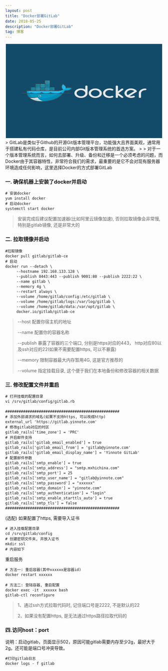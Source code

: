 ```yaml
---
layout: post
title: "Docker部署GitLab"
date: 2018-05-25 
description: "Docker部署GitLab"
tag: 博客 
---   
```

<div align="center">
	<img src="/images/posts/cmd/docker.png" height="300" width="500">  
</div> 
> GitLab是类似于Github的开源Git版本管理平台，功能强大且界面美观，通常用于搭建私有代码仓库，是目前公司内部Git版本管理系统的首选方案。
> 
> 对于一个版本管理系统而言，如何去部署、升级、备份和迁移是一个必须考虑的问题，而Docker由于其容器特性，非常符合我们的需求，最重要的是它不会对现有服务器环境造成任何影响，这里选择Docker的方式部署GitLab



### 一. 确保机器上安装了docker并启动

```
# 安装docker
yum install docker
# 启动docker
systemctl start docker
```



> 安装完成后建议配置加速器(比如阿里云镜像加速), 否则拉取镜像会非常慢, 特别是gitlab镜像, 还是非常大的



### 二. 拉取镜像并启动

```
#拉取镜像
docker pull gitlab/gitlab-ce
# 启动
docker run --detach \
     --hostname 192.168.133.128 \
     --publish 8443:443 --publish 9001:80 --publish 2222:22 \
     --name gitlab \
     --memory 4g \
     --restart always \
     --volume /home/gitlab/config:/etc/gitlab \
     --volume /home/gitlab/logs:/var/log/gitlab \
     --volume /home/gitlab/data:/var/opt/gitlab \
     docker.io/gitlab/gitlab-ce
```
> --host 配置你宿主机的地址
> 
> --name 配置你的容器名称
> 
> --publish 暴露了容器的三个端口, 分别是https对应的443， http对应80以及ssh对应的22(如果不需要配置https, 可以不暴露)
>
> --memory 限制容器最大内存暂用4G, 这是官方推荐的
> 
> --volume 指定挂载目录, 这个便于我们在本地备份和修改容器的相关数据

### 三. 修改配置文件并重启

```
# 打开挂载的配置目录
vi /srv/gitlab/config/gitlab.rb

###################################################
# 添加外部请求的域名(如果不支持https, 可以改成http)
external_url 'https://gitlab.yinnote.com'
# 修改gitlab对应的时区 
gitlab_rails['time_zone'] = 'PRC'
# 开启邮件支持 
gitlab_rails['gitlab_email_enabled'] = true
gitlab_rails['gitlab_email_from'] = 'gitlab@yinnote.com'
gitlab_rails['gitlab_email_display_name'] = 'Yinnote GitLab'
# 配置邮件参数
gitlab_rails['smtp_enable'] = true
gitlab_rails['smtp_address'] = "smtp.mxhichina.com"
gitlab_rails['smtp_port'] = 25
gitlab_rails['smtp_user_name'] = "gitlab@yinnote.com"
gitlab_rails['smtp_password'] = "xxxxxx"
gitlab_rails['smtp_domain'] = "yinnote.com"
gitlab_rails['smtp_authentication'] = "login"
gitlab_rails['smtp_enable_starttls_auto'] = true
gitlab_rails['smtp_tls'] = false        
###################################################
```

(选配) 如果配置了https, 需要导入证书


```
# 进入挂载配置目录
cd /srv/gitlab/config
# 创建密钥文件夹, 并放入证书
mkdir ssl
# 内容如下
```


重启服务


```
# 方法一: 重启容器(其中xxxxxx是容器id)
docker restart xxxxxx

# 方法二: 登陆容器, 重启配置
docker exec -it  xxxxxx bash   
gitlab-ctl reconfigure
```

> 1、通过ssh方式拉取代码时, 记住端口号是2222, 不是默认的22
> 
> 2、如果没有配置https, 是无法通过https路径拉取代码的
> 
### 四.访问host：port
说明：启动gitlab，页面显示502，原因可能gitlab需要内存至少2g，最好大于2g。还可能是端口号冲突导致。

```
#打印gitlab日志
docker logs - f gitlab
```





